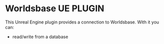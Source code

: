 # Worldsbase UE PLUGIN
This Unreal Engine plugin provides a connection to Worldsbase. With it you can:
 - read/write from a database